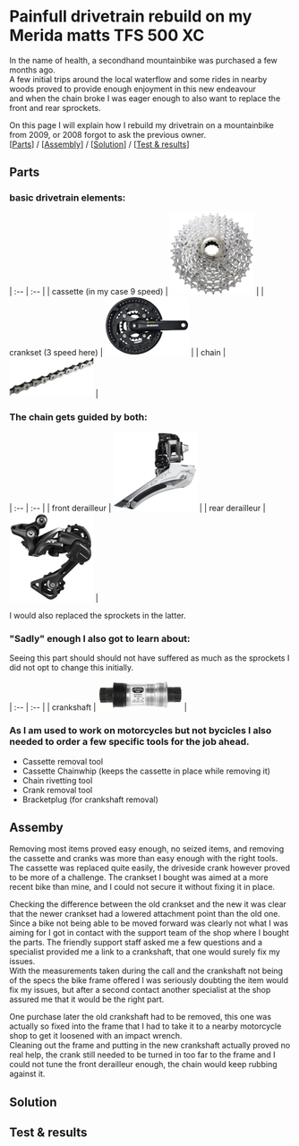 # Painfull drivetrain rebuild on my Merida matts TFS 500 XC

In the name of health, a secondhand mountainbike was purchased a few months ago.  
A few initial trips around the local waterflow and some rides in nearby woods proved to provide enough enjoyment in this new endeavour  
and when the chain broke I was eager enough to also want to replace the front and rear sprockets. 

On this page I will explain how I rebuild my drivetrain on a mountainbike from 2009, or 2008 forgot to ask the previous owner.  
\[[Parts](#Parts)\]  /  \[[Assembly](#Assembly)\]  /  \[[Solution](#Solution)\]  /  \[[Test & results](#Test-&-results)\]  


## Parts

### basic drivetrain elements:

| :-- | :-- |
| cassette (in my case 9 speed) | ![cassette](drivetrain_rebuild/cassette.png) |
| crankset (3 speed here) | ![crank](drivetrain_rebuild/crank.png) |
| chain | ![chain](drivetrain_rebuild/chain.png) | 

  
### The chain gets guided by both:  

| :-- | :-- |
| front derailleur | ![front derailleur](drivetrain_rebuild/front_derailleur.png) |
| rear derailleur | ![rear derailleur](drivetrain_rebuild/rear_derailleur.png) |

I would also replaced the sprockets in the latter.
  

### "Sadly" enough I also got to learn about:  
Seeing this part should should not have suffered as much as the sprockets I did not opt to change this initially.  

| :-- | :-- |
| crankshaft | ![crankshaft](drivetrain_rebuild/crankshaft.png) |
  

### As I am used to work on motorcycles but not bycicles I also needed to order a few specific tools for the job ahead.  
- Cassette removal tool  
- Cassette Chainwhip (keeps the cassette in place while removing it)  
- Chain rivetting tool  
- Crank removal tool  
- Bracketplug (for crankshaft removal)  
  
  

## Assemby

Removing most items proved easy enough, no seized items, and removing the cassette and cranks was more than easy enough with the right tools. The cassette was replaced quite easily, the driveside crank however proved to be more of a challenge. The crankset I bought was aimed at a more recent bike than mine, and I could not secure it without fixing it in place.

Checking the difference between the old crankset and the new it was clear that the newer crankset had a lowered attachment point than the old one. Since a bike not being able to be moved forward was clearly not what I was aiming for I got in contact with the support team of the shop where I bought the parts. The friendly support staff asked me a few questions and a specialist provided me a link to a crankshaft, that one would surely fix my issues.  
With the measurements taken during the call and the crankshaft not being of the specs the bike frame offered I was seriously doubting the item would fix my issues, but after a second contact another specialist at the shop assured me that it would be the right part.
  
One purchase later the old crankshaft had to be removed, this one was actually so fixed into the frame that I had to take it to a nearby motorcycle shop to get it loosened with an impact wrench.  
Cleaning out the frame and putting in the new crankshaft actually proved no real help, the crank still needed to be turned in too far to the frame and I could not tune the front derailleur enough, the chain would keep rubbing against it.


## Solution


## Test & results
